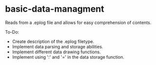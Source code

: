 # basic-data-managment
Reads from a .eplog file and allows for easy comprehension of contents.

To-Do:
- Create description of the .eplog filetype.
- Implement data parsing and storage abilities.
- Implement different data drawing functions.
- Implement using ':' and '=' in the data storage function.
